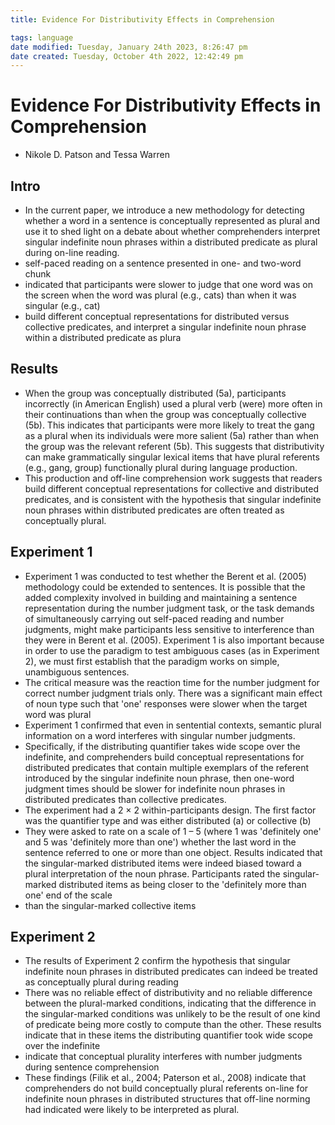 ```yaml
---
title: Evidence For Distributivity Effects in Comprehension

tags: language  
date modified: Tuesday, January 24th 2023, 8:26:47 pm
date created: Tuesday, October 4th 2022, 12:42:49 pm
---
```


# Evidence For Distributivity Effects in Comprehension
- Nikole D. Patson and Tessa Warren

## Intro
- In the current paper, we introduce a new methodology for detecting whether a word in a sentence is conceptually represented as plural and use it to shed light on a debate about whether comprehenders interpret singular indefinite noun phrases within a distributed predicate as plural during on-line reading.
- self-paced reading on a sentence presented in one- and two-word chunk
- indicated that participants were slower to judge that one word was on the screen when the word was plural (e.g., cats) than when it was singular (e.g., cat)
- build different conceptual representations for distributed versus collective predicates, and interpret a singular indefinite noun phrase within a distributed predicate as plura

## Results
- When the group was conceptually distributed (5a), participants incorrectly (in American English) used a plural verb (were) more often in their continuations than when the group was conceptually collective (5b). This indicates that participants were more likely to treat the gang as a plural when its individuals were more salient (5a) rather than when the group was the relevant referent (5b). This suggests that distributivity can make grammatically singular lexical items that have plural referents (e.g., gang, group) functionally plural during language production.
- This production and off-line comprehension work suggests that readers build different conceptual representations for collective and distributed predicates, and is consistent with the hypothesis that singular indefinite noun phrases within distributed predicates are often treated as conceptually plural.

## Experiment 1
- Experiment 1 was conducted to test whether the Berent et al. (2005) methodology could be extended to sentences. It is possible that the added complexity involved in building and maintaining a sentence representation during the number judgment task, or the task demands of simultaneously carrying out self-paced reading and number judgments, might make participants less sensitive to interference than they were in Berent et al. (2005). Experiment 1 is also important because in order to use the paradigm to test ambiguous cases (as in Experiment 2), we must first establish that the paradigm works on simple, unambiguous sentences.
- The critical measure was the reaction time for the number judgment for correct number judgment trials only. There was a significant main effect of noun type such that 'one' responses were slower when the target word was plural
- Experiment 1 confirmed that even in sentential contexts, semantic plural information on a word interferes with singular number judgments.
- Specifically, if the distributing quantifier takes wide scope over the indefinite, and comprehenders build conceptual representations for distributed predicates that contain multiple exemplars of the referent introduced by the singular indefinite noun phrase, then one-word judgment times should be slower for indefinite noun phrases in distributed predicates than collective predicates.
- The experiment had a 2 × 2 within-participants design. The first factor was the quantifier type and was either distributed (a) or collective (b)
- They were asked to rate on a scale of 1 – 5 (where 1 was 'definitely one' and 5 was 'definitely more than one') whether the last word in the sentence referred to one or more than one object. Results indicated that the singular-marked distributed items were indeed biased toward a plural interpretation of the noun phrase. Participants rated the singular-marked distributed items as being closer to the 'definitely more than one' end of the scale
- than the singular-marked collective items

## Experiment 2
- The results of Experiment 2 confirm the hypothesis that singular indefinite noun phrases in distributed predicates can indeed be treated as conceptually plural during reading
- There was no reliable effect of distributivity and no reliable difference between the plural-marked conditions, indicating that the difference in the singular-marked conditions was unlikely to be the result of one kind of predicate being more costly to compute than the other. These results indicate that in these items the distributing quantifier took wide scope over the indefinite
- indicate that conceptual plurality interferes with number judgments during sentence comprehension
- These findings (Filik et al., 2004; Paterson et al., 2008) indicate that comprehenders do not build conceptually plural referents on-line for indefinite noun phrases in distributed structures that off-line norming had indicated were likely to be interpreted as plural.

